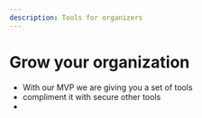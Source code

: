 ```yaml
---
description: Tools for organizers
---
```


# Grow your organization

* With our MVP we are giving you a set of tools
* compliment it with secure other tools
*
